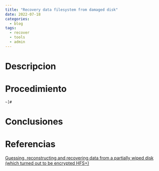 ```yaml
---
title: "Recovery data filesystem from damaged disk"
date: 2022-07-18
categories:
  - blog
tags:
  - recover
  - tools
  - admin
---
```



# Descripcion



# Procedimiento



```shell
~]# 
```

# Conclusiones



# Referencias
[Guessing, reconstructing and recovering data from a partially wiped disk (which turned out to be encrypted HFS+)](https://nyllep.wordpress.com/2022/02/04/recovering-encrypted-hfs/)

